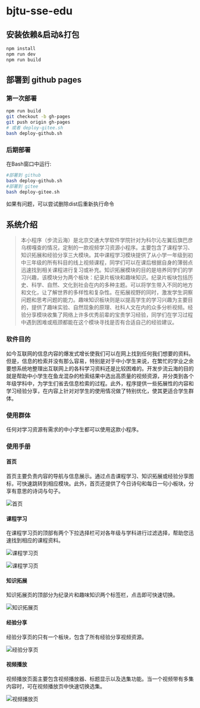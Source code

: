 # bjtu-sse-edu

## 安装依赖&启动&打包

```sh
npm install
npm run dev
npm run build
```

## 部署到 github pages

### 第一次部署

```sh
npm run build
git checkout -b gh-pages
git push origin gh-pages
# 或者 deploy-gitee.sh
bash deploy-github.sh
```

### 后期部署

在Bash窗口中运行:

```sh
#部署到 github
bash deploy-github.sh
#部署到 gitee
bash deploy-gitee.sh
```

如果有问题，可以尝试删除dist后重新执行命令

## 系统介绍

> 本小程序（步流云海）是北京交通大学软件学院针对为科尔沁左翼后旗巴彦乌楞嘎查的情况，定制的一款视频学习资源小程序。主要包含了课程学习、知识拓展和经验分享三大模块。其中课程学习模块提供了从小学一年级到初中三年级的所有科目的线上视频课程，同学们可以在课后根据自身的薄弱点迅速找到相关课程进行复习或补充。知识拓展模块的目的是培养同学们的学习兴趣，该模块分为两个板块：纪录片板块和趣味知识。纪录片板块包括历史、科学、自然、文化到社会在内的多种主题。可以将学生带入不同的地方和文化，让了解世界的多样性和复杂性。在拓展视野的同时，激发学生洞察问题和思考问题的能力。趣味知识板块则是以提高学生的学习兴趣为主要目的，提供了趣味实验、自然现象的原理、社科人文在内的众多分析视频。经验分享模块收集了网络上许多优秀前辈的宝贵学习经验，同学们在学习过程中遇到困难或瓶颈都能在这个模块寻找是否有合适自己的经验建议。

### 软件目的

如今互联网的信息内容的爆发式增长使我们可以在网上找到任何我们想要的资料。但是，信息的检索并没有那么容易，特别是对于中小学生来说，在繁忙的学业之余要想系统地整理出互联网上的各科学习资料还是比较困难的。开发步流云海的目的就是帮助中小学生在鱼龙混杂的检索结果中选出高质量的视频资源，并分类到各个年级学科中，为学生们省去信息检索的过程。此外，程序提供一些拓展性的内容和学习经验分享，在内容上针对对学生的使用情况做了特别优化，使其更适合学生群体。

### 使用群体

任何对学习资源有需求的中小学生都可以使用这款小程序。

### 使用手册

#### 首页

首页主要负责内容的导航与信息展示。通过点击课程学习、知识拓展或经验分享图标，可快速跳转到相应模块。此外，首页还提供了今日诗句和每日一句小板块，分享有意思的诗词与句子。

![首页](image/home.png)

#### 课程学习

在课程学习页的顶部有两个下拉选择栏可对各年级与学科进行过滤选择，帮助您迅速找到相应的课程资料。

![课程学习页](image/learn.png)

![课程学习页](image/learn-select.png)

#### 知识拓展

知识拓展页的顶部分为纪录片和趣味知识两个标签栏，点击即可快速切换。

![知识拓展页](image/expand.png)

#### 经验分享

经验分享页的只有一个板块，包含了所有经验分享视频资源。

![经验分享页](image/experience.png)

#### 视频播放

视频播放页面主要包含视频播放器、标题显示以及选集功能。当一个视频带有多集内容时，可在视频播放页中快速切换选集。

![视频播放页](image/video.png)

